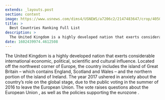```yaml
--- 
extends: _layouts.post 
section: content 
image: https://www.usnews.com/dims4/USNEWS/a7206c2/2147483647/crop/4050x1519%2B0%2B1127/resize/1280x480%5E/quality/85/?url=http%3A%2F%2Fmedia.beam.usnews.com%2Fbb%2F1e%2F6ae1b9fa49fbb40a14bf5cd3b564%2F200115bcswitzerlandprofile-editorial.switzerland.profile.jpg 
title: > 
  Best Countries Ranking Full List 
description: > 
  The United Kingdom is a highly developed nation that exerts considerable international economic, political, scientific and cultural influence.Located off the northwest corner of Europe, the country includes the island of Great Britain – which contains England, Scotland and Wales – and the northern portion of the island of Ireland.The year 2017 ushered in anxiety about the country’s role on the global stage, due to the public voting in the summer of 2016 to leave the European Union.The vote raises questions about the European Union , as well as the policies supporting the eurozone . 
date: 1602439974.4612508 
--- 
```

The United Kingdom is a highly developed nation that exerts considerable international economic, political, scientific and cultural influence. Located off the northwest corner of Europe, the country includes the island of Great Britain – which contains England, Scotland and Wales – and the northern portion of the island of Ireland. The year 2017 ushered in anxiety about the country’s role on the global stage, due to the public voting in the summer of 2016 to leave the European Union. The vote raises questions about the European Union , as well as the policies supporting the eurozone .